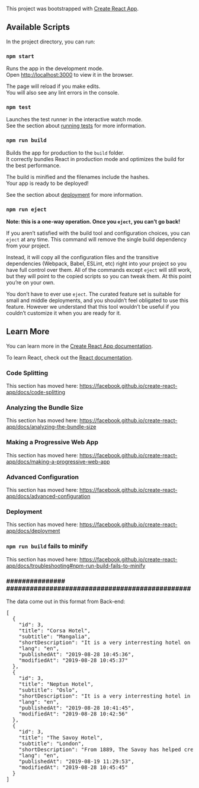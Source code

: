 This project was bootstrapped with [Create React App](https://github.com/facebook/create-react-app).

## Available Scripts

In the project directory, you can run:

### `npm start`

Runs the app in the development mode.<br>
Open [http://localhost:3000](http://localhost:3000) to view it in the browser.

The page will reload if you make edits.<br>
You will also see any lint errors in the console.

### `npm test`

Launches the test runner in the interactive watch mode.<br>
See the section about [running tests](https://facebook.github.io/create-react-app/docs/running-tests) for more information.

### `npm run build`

Builds the app for production to the `build` folder.<br>
It correctly bundles React in production mode and optimizes the build for the best performance.

The build is minified and the filenames include the hashes.<br>
Your app is ready to be deployed!

See the section about [deployment](https://facebook.github.io/create-react-app/docs/deployment) for more information.

### `npm run eject`

**Note: this is a one-way operation. Once you `eject`, you can’t go back!**

If you aren’t satisfied with the build tool and configuration choices, you can `eject` at any time. This command will remove the single build dependency from your project.

Instead, it will copy all the configuration files and the transitive dependencies (Webpack, Babel, ESLint, etc) right into your project so you have full control over them. All of the commands except `eject` will still work, but they will point to the copied scripts so you can tweak them. At this point you’re on your own.

You don’t have to ever use `eject`. The curated feature set is suitable for small and middle deployments, and you shouldn’t feel obligated to use this feature. However we understand that this tool wouldn’t be useful if you couldn’t customize it when you are ready for it.

## Learn More

You can learn more in the [Create React App documentation](https://facebook.github.io/create-react-app/docs/getting-started).

To learn React, check out the [React documentation](https://reactjs.org/).

### Code Splitting

This section has moved here: https://facebook.github.io/create-react-app/docs/code-splitting

### Analyzing the Bundle Size

This section has moved here: https://facebook.github.io/create-react-app/docs/analyzing-the-bundle-size

### Making a Progressive Web App

This section has moved here: https://facebook.github.io/create-react-app/docs/making-a-progressive-web-app

### Advanced Configuration

This section has moved here: https://facebook.github.io/create-react-app/docs/advanced-configuration

### Deployment

This section has moved here: https://facebook.github.io/create-react-app/docs/deployment

### `npm run build` fails to minify

This section has moved here: https://facebook.github.io/create-react-app/docs/troubleshooting#npm-run-build-fails-to-minify


### ############### ############################################### ######


The data come out in this format from Back-end:
<pre>
[
  {
    "id": 3,
    "title": "Corsa Hotel",
    "subtitle": "Mangalia",
    "shortDescription": "It is a very interresting hotel on Black Sea Coast, in Romania.",
    "lang": "en",
    "publishedAt": "2019-08-28 10:45:36",
    "modifiedAt": "2019-08-28 10:45:37"
  },
  {
    "id": 3,
    "title": "Neptun Hotel",
    "subtitle": "Oslo",
    "shortDescription": "It is a very interresting hotel in the middle of Oslo, Norway.",
    "lang": "en",
    "publishedAt": "2019-08-28 10:41:45",
    "modifiedAt": "2019-08-28 10:42:56"
  },
  {
    "id": 3,
    "title": "The Savoy Hotel",
    "subtitle": "London",
    "shortDescription": "From 1889, The Savoy has helped create memories for generations of guests and colleagues. From that first kitchen job that led to international gastronomic success to families gathered together for Afternoon Tea, everyone has their own Savoy story.",
    "lang": "en",
    "publishedAt": "2019-08-19 11:29:53",
    "modifiedAt": "2019-08-28 10:45:45"
  }
]
</pre>
